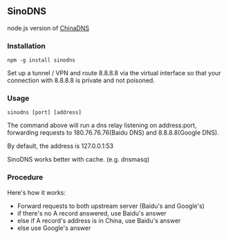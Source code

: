 SinoDNS
------
node.js version of [ChinaDNS](https://github.com/shadowsocks/ChinaDNS)

### Installation

```
npm -g install sinodns
```

Set up a tunnel / VPN and route 8.8.8.8 via the virtual interface so that your
connection with 8.8.8.8 is private and not poisoned.

### Usage

```
sinodns [port] [address]
```
The command above will run a dns relay listening on address:port,
forwarding requests to 180.76.76.76(Baidu DNS) and 8.8.8.8(Google DNS).

By default, the address is 127.0.0.1:53

SinoDNS works better with cache. (e.g. dnsmasq)

### Procedure

Here's how it works:

 * Forward requests to both upstream server (Baidu's and Google's)
 * if there's no A record answered, use Baidu's answer
 * else if A record's address is in China, use Baidu's answer
 * else use Google's answer
